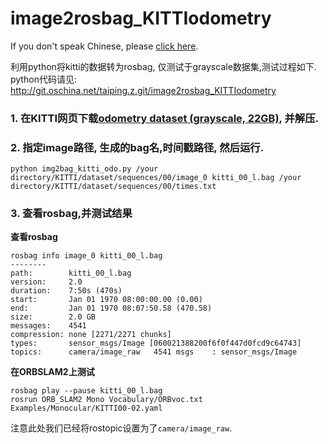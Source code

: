 image2rosbag_KITTIodometry
======
If you don't speak Chinese, please [click here](./README_English.md).

利用python将kitti的数据转为rosbag, 仅测试于grayscale数据集,测试过程如下. 
python代码请见:
http://git.oschina.net/taiping.z.git/image2rosbag_KITTIodometry

### 1. 在KITTI网页下载[odometry dataset (grayscale, 22GB)](http://www.cvlibs.net/datasets/kitti/eval_odometry.php), 并解压. 

### 2. 指定image路径, 生成的bag名,时间戳路径, 然后运行.
```
python img2bag_kitti_odo.py /your directory/KITTI/dataset/sequences/00/image_0 kitti_00_l.bag /your directory/KITTI/dataset/sequences/00/times.txt
```
### 3. 查看rosbag,并测试结果
**查看rosbag**
```
rosbag info image_0 kitti_00_l.bag
--------
path:        kitti_00_l.bag
version:     2.0
duration:    7:50s (470s)
start:       Jan 01 1970 08:00:00.00 (0.00)
end:         Jan 01 1970 08:07:50.58 (470.58)
size:        2.0 GB
messages:    4541
compression: none [2271/2271 chunks]
types:       sensor_msgs/Image [060021388200f6f0f447d0fcd9c64743]
topics:      camera/image_raw   4541 msgs    : sensor_msgs/Image
```
**在ORBSLAM2上测试**
```
rosbag play --pause kitti_00_l.bag
rosrun ORB_SLAM2 Mono Vocabulary/ORBvoc.txt Examples/Monocular/KITTI00-02.yaml 
```
注意此处我们已经将rostopic设置为了```camera/image_raw```.

